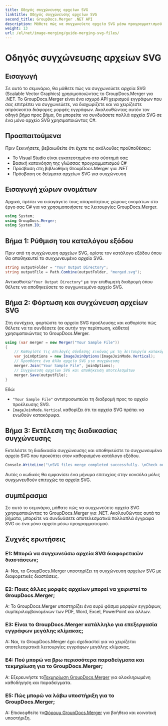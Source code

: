 ```yaml
---
title: Οδηγός συγχώνευσης αρχείων SVG
linktitle: Οδηγός συγχώνευσης αρχείων SVG
second_title: GroupDocs.Merger .NET API
description: Μάθετε πώς να συγχωνεύετε αρχεία SVG μέσω προγραμματισμού χρησιμοποιώντας το GroupDocs.Merger για .NET. Συνδυάστε πολλά έγγραφα SVG χωρίς κόπο.
weight: 13
url: /el/net/image-merging/guide-merging-svg-files/
---
```


# Οδηγός συγχώνευσης αρχείων SVG

## Εισαγωγή
Σε αυτό το σεμινάριο, θα μάθετε πώς να συγχωνεύετε αρχεία SVG (Scalable Vector Graphics) χρησιμοποιώντας το GroupDocs.Merger για .NET. Το GroupDocs.Merger είναι ένα ισχυρό API χειρισμού εγγράφων που σας επιτρέπει να συγχωνεύετε, να διαχωρίζετε και να χειρίζεστε απρόσκοπτα διάφορες μορφές εγγράφων. Ακολουθώντας αυτόν τον οδηγό βήμα προς βήμα, θα μπορείτε να συνδυάσετε πολλά αρχεία SVG σε ένα μόνο αρχείο SVG χρησιμοποιώντας C#.

## Προαπαιτούμενα

Πριν ξεκινήσετε, βεβαιωθείτε ότι έχετε τις ακόλουθες προϋποθέσεις:

- Το Visual Studio είναι εγκατεστημένο στο σύστημά σας
- Βασική κατανόηση της γλώσσας προγραμματισμού C#
- Πρόσβαση στη βιβλιοθήκη GroupDocs.Merger για .NET
- Πρόσβαση σε δείγματα αρχείων SVG για συγχώνευση

## Εισαγωγή χώρων ονομάτων

Αρχικά, πρέπει να εισαγάγετε τους απαραίτητους χώρους ονομάτων στο έργο σας C# για να χρησιμοποιήσετε τις λειτουργίες GroupDocs.Merger.

```csharp
using System; 
using GroupDocs.Merger;
using System.IO;
```

## Βήμα 1: Ρύθμιση του καταλόγου εξόδου

Πριν από τη συγχώνευση αρχείων SVG, ορίστε τον κατάλογο εξόδου όπου θα αποθηκευτεί το συγχωνευμένο αρχείο SVG.

```csharp
string outputFolder = "Your Output Directory";
string outputFile = Path.Combine(outputFolder, "merged.svg");
```

 Αντικαθιστώ`"Your Output Directory"` με την επιθυμητή διαδρομή όπου θέλετε να αποθηκεύσετε το συγχωνευμένο αρχείο SVG.

## Βήμα 2: Φόρτωση και συγχώνευση αρχείων SVG

Στη συνέχεια, φορτώστε τα αρχεία SVG προέλευσης και καθορίστε πώς θέλετε να τα συνδέσετε (σε αυτήν την περίπτωση, κάθετα) χρησιμοποιώντας το GroupDocs.Merger.

```csharp
using (var merger = new Merger("Your Sample File"))
{
    // Καθορίστε τις επιλογές σύνδεσης εικόνας με τη λειτουργία κατακόρυφης σύνδεσης
    var joinOptions = new ImageJoinOptions(ImageJoinMode.Vertical);
    // Προσθέστε ένα άλλο αρχείο SVG για συγχώνευση
    merger.Join("Your Sample File", joinOptions);
    // Συγχώνευση αρχείων SVG και αποθήκευση αποτελεσμάτων
    merger.Save(outputFile);
}
```

Εδώ:
- `"Your Sample File"` αντιπροσωπεύει τη διαδρομή προς το αρχείο προέλευσης SVG.
- `ImageJoinMode.Vertical` καθορίζει ότι τα αρχεία SVG πρέπει να ενωθούν κατακόρυφα.

## Βήμα 3: Εκτέλεση της διαδικασίας συγχώνευσης

Εκτελέστε τη διαδικασία συγχώνευσης και αποθηκεύστε το συγχωνευμένο αρχείο SVG που προκύπτει στον καθορισμένο κατάλογο εξόδου.

```csharp
Console.WriteLine("\nSVG files merge completed successfully. \nCheck output in {0}", outputFolder);
```

Αυτός ο κωδικός θα εμφανίσει ένα μήνυμα επιτυχίας στην κονσόλα μόλις συγχωνευθούν επιτυχώς τα αρχεία SVG.

## συμπέρασμα

Σε αυτό το σεμινάριο, μάθατε πώς να συγχωνεύετε αρχεία SVG χρησιμοποιώντας το GroupDocs.Merger για .NET. Ακολουθώντας αυτά τα βήματα, μπορείτε να συνδυάσετε αποτελεσματικά πολλαπλά έγγραφα SVG σε ένα μόνο αρχείο μέσω προγραμματισμού.

## Συχνές ερωτήσεις

### Ε1: Μπορώ να συγχωνεύσω αρχεία SVG διαφορετικών διαστάσεων;

Α: Ναι, το GroupDocs.Merger υποστηρίζει τη συγχώνευση αρχείων SVG με διαφορετικές διαστάσεις.

### Ε2: Ποιες άλλες μορφές αρχείων μπορεί να χειριστεί το GroupDocs.Merger;

Α: Το GroupDocs.Merger υποστηρίζει ένα ευρύ φάσμα μορφών εγγράφων, συμπεριλαμβανομένων των PDF, Word, Excel, PowerPoint και άλλων.

### Ε3: Είναι το GroupDocs.Merger κατάλληλο για επεξεργασία εγγράφων μεγάλης κλίμακας;

Α: Ναι, το GroupDocs.Merger έχει σχεδιαστεί για να χειρίζεται αποτελεσματικά λειτουργίες εγγράφων μεγάλης κλίμακας.

### Ε4: Πού μπορώ να βρω περισσότερα παραδείγματα και τεκμηρίωση για το GroupDocs.Merger;

 Α: Εξερευνήστε το[Τεκμηρίωση GroupDocs.Merger](https://tutorials.groupdocs.com/merger/net/) για ολοκληρωμένη καθοδήγηση και παραδείγματα.

### Ε5: Πώς μπορώ να λάβω υποστήριξη για το GroupDocs.Merger;

 Α: Επισκεφθείτε το[Φόρουμ GroupDocs.Merger](https://forum.groupdocs.com/c/merger/32) για βοήθεια και κοινοτική υποστήριξη.